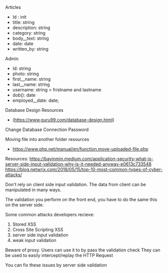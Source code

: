 Articles
- Id : init
- title: string
- description: string
- category: string
- body__text: string
- date: date
- written_by: string

Admin
- Id: string
- photo: string
- first__name: string
- last__name: string
- username: string > fristname and lastname
- dob(): date
- employed__date: date;






Database Design Resources
- (https://www.guru99.com/database-design.html)


Change Database Connection Password


Moving file into another folder resources
- https://www.php.net/manual/en/function.move-uploaded-file.php



Resources: https://bayinmin.medium.com/application-security-what-is-server-side-input-validation-why-is-it-needed-anyway-e0613c733548
https://blog.netwrix.com/2018/05/15/top-10-most-common-types-of-cyber-attacks/

Don't rely on client side input validation. The data from client can be
manipulated in many ways.

The validation you perform on the front end, you have to do the same this on the
server side.

Some common attacks developers recieve:
1. Stored XSS
2. Cross Site Scripting XSS
3. server side input validation
4. weak input validation

Beware of proxy. Users can use it to by pass the validation check
They can be used to easily intercept/replay the HTTP Request

You can fix these issues by server side validation